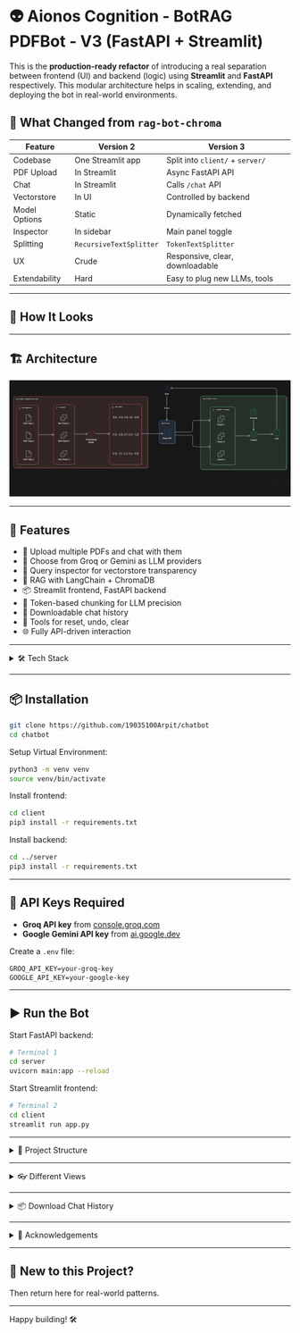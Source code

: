# 👽 Aionos Cognition - BotRAG PDFBot - V3 (FastAPI + Streamlit)

This is the **production-ready refactor** of introducing a real separation between frontend (UI) and backend (logic) using **Streamlit** and **FastAPI** respectively. This modular architecture helps in scaling, extending, and deploying the bot in real-world environments.

## 🔄 What Changed from `rag-bot-chroma`

| Feature | Version 2 | Version 3 |
|--------|-------------|--------------|
| Codebase | One Streamlit app | Split into `client/` + `server/` |
| PDF Upload | In Streamlit | Async FastAPI API |
| Chat | In Streamlit | Calls `/chat` API |
| Vectorstore | In UI | Controlled by backend |
| Model Options | Static | Dynamically fetched |
| Inspector | In sidebar | Main panel toggle |
| Splitting | `RecursiveTextSplitter` | `TokenTextSplitter` |
| UX | Crude | Responsive, clear, downloadable |
| Extendability | Hard | Easy to plug new LLMs, tools |

---

## 🧪 How It Looks

---

## 🏗️ Architecture

![architecture](/assets/rag-bot-fastapi-architecture.png)

---

## 🚀 Features

- 📁 Upload multiple PDFs and chat with them
- 🔌 Choose from Groq or Gemini as LLM providers
- 🔎 Query inspector for vectorstore transparency
- 🧠 RAG with LangChain + ChromaDB
- 📦 Streamlit frontend, FastAPI backend
- 🧪 Token-based chunking for LLM precision
- 💬 Downloadable chat history
- 🧰 Tools for reset, undo, clear
- 🌐 Fully API-driven interaction

---

<details>
  <summary>🛠️ Tech Stack</summary>

- **Frontend**: Streamlit
- **Backend**: FastAPI
- **LLMs**: Groq & Gemini via LangChain
- **Vector DB**: ChromaDB
- **Embeddings**: HuggingFace & Google GenAI
- **Chunking**: TokenTextSplitter (was RecursiveCharacterTextSplitter)
- **Parsing**: PyPDF
- **Orchestration**: LangChain Retrieval Chain

</details>

---

## 📦 Installation

```bash
git clone https://github.com/19035100Arpit/chatbot 
cd chatbot
```

Setup Virtual Environment:
```bash
python3 -m venv venv
source venv/bin/activate
```

Install frontend:

```bash
cd client
pip3 install -r requirements.txt
```

Install backend:

```bash
cd ../server
pip3 install -r requirements.txt
```

---

## 🔐 API Keys Required

- **Groq API key** from [console.groq.com](https://console.groq.com/)
- **Google Gemini API key** from [ai.google.dev](https://ai.google.dev/)

Create a `.env` file:

```env
GROQ_API_KEY=your-groq-key
GOOGLE_API_KEY=your-google-key
```

---

## ▶️ Run the Bot

Start FastAPI backend:

```bash
# Terminal 1
cd server
uvicorn main:app --reload
```

Start Streamlit frontend:

```bash
# Terminal 2
cd client
streamlit run app.py
```

---

<details>
  <summary>📁 Project Structure</summary>

```bash
rag-bot-v3/
├── client/                         # Streamlit Frontend
│   ├── app.py                      # Main Streamlit entrypoint
│   ├── components/                 # UI modules
│   │   ├── chat.py
│   │   ├── inspector.py
│   │   └── sidebar.py
│   ├── state/
│   │   └── session.py              # Session state manager
│   ├── utils/
│   │   ├── api.py                  # Talks to backend
│   │   ├── config.py               # API_URL and config values
│   │   └── helpers.py              # API wrappers for frontend
│   ├── requirements.txt
│   └── README.md

├── server/                         # FastAPI Backend
│   ├── api/
│   │   ├── routes.py               # API endpoints
│   │   └── schemas.py              # Pydantic schemas for I/O
│   ├── core/
│   │   ├── document_processor.py   # Handles PDF validation and chunking
│   │   ├── llm_chain_factory.py    # Builds LLM chains and prompts
│   │   └── vector_database.py      # Embeddings + ChromaDB ops
│   ├── config/
│   │   └── settings.py             # App config, model provider setup
│   ├── utils/
│   │   └── logger.py               # Logging setup
│   ├── main.py                     # FastAPI app entrypoint
│   ├── requirements.txt
│   └── README.md

├── README.md                       # Root README (overview + instructions)
├── .gitignore
```

</details>

---

<details>
  <summary> 👓 Different Views </summary>

| View | Description |
|------|-------------|
| 💬 Chat | Renders chat bubbles, input box, and chat history download |
| 🔬 Inspector | Renders inspector to test vectorstore responses |


  <summary>🧼 Tools Panel</summary>

| Button | Function |
|----------|--------|
| 🔄 Reset | Clears session state and reruns app |
| 🧹 Clear Chat | Clears chat + PDF submission |
| ↩️ Undo | Removes last question/response |

</details>

---

<details>
  <summary>📦 Download Chat History</summary>

Chat history is saved in the session state and can be exported as a CSV with the following columns:

| Question | Answer | Model Provider | Model Name | PDF File | Timestamp |
|----------|--------|----------------|------------|---------------------|-----------|
| What is this PDF about? | This PDF explains... | Groq | llama3-70b-8192 | file1.pdf, file2.pdf | 2025-08-10 10:00:00 |

</details>

---

<details>
  <summary>🙏 Acknowledgements</summary>

- [LangChain](https://www.langchain.com/)
- [Streamlit](https://streamlit.io/)
- [Groq](https://console.groq.com/)
- [Google Gemini](https://ai.google.dev/)
- [Chroma](https://docs.trychroma.com/)

</details>

---

## 🧠 New to this Project?

Then return here for real-world patterns.

---

Happy building! 🛠️
